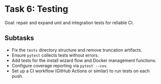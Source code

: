 # Task 6: Testing

Goal: repair and expand unit and integration tests for reliable CI.

## Subtasks
- Fix the `tests` directory structure and remove truncation artifacts.
- Ensure `pytest` collects tests without errors.
- Add tests for the install wizard flow and Docker management functions.
- Configure coverage reporting via `pytest --cov`.
- Set up a CI workflow (GitHub Actions or similar) to run tests on each push.
